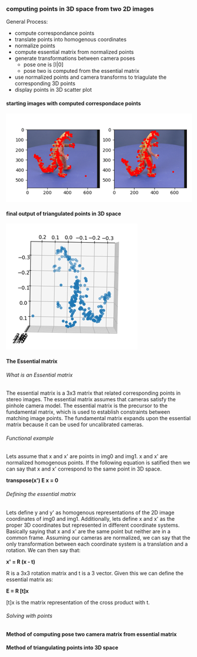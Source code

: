 ### computing points in 3D space from two 2D images

General Process:

- compute correspondance points
- translate points into homogenous coordinates
- normalize points
- compute essential matrix from normalized points
- generate transformations between camera poses
  - pose one is [I|0]
  - pose two is computed from the essential matrix
- use normalized points and camera transforms to triagulate the corresponding 3D points
- display points in 3D scatter plot

#### starting images with computed correspondace points
![2d points](data/points2D.png)


#### final output of triangulated points in 3D space
![alt text](data/3D_plot.png)


#### The Essential matrix

###### What is an Essential matrix
The essential matrix is a 3x3 matrix that related corresponding points in stereo
images. The essential matrix assumes that cameras satisfy the pinhole camera
model. The essential matrix is the precursor to the fundamental matrix, which is
used to establish constraints between matching image points. The fundamental
matrix expands upon the essential matrix because it can be used for uncalibrated
cameras. 

###### Functional example
Lets assume that x and x' are points in img0 and img1. x and x' are normalized
homogenous points. If the following equation is satified then we can say that
x and x' correspond to the same point in 3D space.

**transpose(x') E x = 0**

###### Defining the essential matrix
Lets define y and y' as homogenous representations of the 2D image coordinates
of img0 and img1. Additionally, lets define x and x' as the proper 3D
coordinates but represented in different coordinate systems. Basically saying that x and
x' are the same point but neither are in a common frame. Assuming our cameras
are normalized, we can say that the only transformation between each coordinate
system is a translation and a rotation. We can then say that:

**x' = R (x - t)**

R is a 3x3 rotation matrix and t is a 3 vector. Given this we can define the
essential matrix as:

**E = R [t]x**

[t]x is the matrix representation of the cross product with t.

###### Solving with points


#### Method of computing pose two camera matrix from essential matrix


#### Method of triangulating points into 3D space

